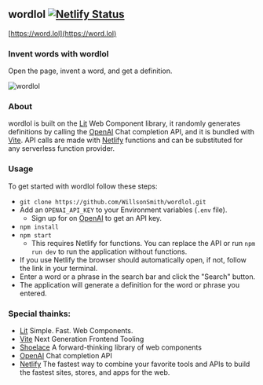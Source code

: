 ## wordlol [![Netlify Status](https://api.netlify.com/api/v1/badges/595de7a6-688e-4ec7-af8a-f5e5714c367d/deploy-status)](https://app.netlify.com/sites/word-lol/deploys)

[https://word.lol](https://word.lol)

### Invent words with wordlol
Open the page, invent a word, and get a definition.

![wordlol](https://user-images.githubusercontent.com/1087756/227804681-03d2b05c-a4b7-4686-ad5b-78220d171315.gif)

### About
wordlol is built on the [Lit](http://lit.dev) Web Component library, it randomly generates definitions by calling the [OpenAI](https://platform.openai.com/docs/guides/chat) Chat completion API, and it is bundled with [Vite](https://vitejs.dev). API calls are made with [Netlify](https://netlify.com) functions and can be substituted for any serverless function provider.


### Usage

To get started with wordlol follow these steps:

- `git clone https://github.com/WillsonSmith/wordlol.git`
- Add an `OPENAI_API_KEY` to your Environment variables (`.env` file).
  - Sign up for on [OpenAI](https://openai.com/) to get an API key.
- `npm install`
- `npm start`
  - This requires Netlify for functions. You can replace the API or run `npm run dev` to run the application without functions.
- If you use Netlify the browser should automatically open, if not, follow the link in your terminal.
- Enter a word or a phrase in the search bar and click the "Search" button.
- The application will generate a definition for the word or phrase you entered.

### Special thainks:

- [Lit](https://lit.dev) Simple. Fast. Web Components.
- [Vite](https://vitejs.dev) Next Generation Frontend Tooling
- [Shoelace](https://shoelace.style) A forward-thinking library of web components
- [OpenAI](https://platform.openai.com/docs/guides/chat) Chat completion API
- [Netlify](https://netlify.com) The fastest way to combine your favorite tools and APIs to build the fastest sites, stores, and apps for the web.
